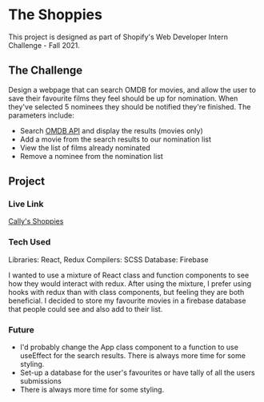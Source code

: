 # The Shoppies

This project is designed as part of Shopify's Web Developer Intern Challenge - Fall 2021.

## The Challenge

Design a webpage that can search OMDB for movies, and allow the user to save their favourite films they feel should be up for nomination. When they've selected 5 nominees they should be notified they're finished. The parameters include:

<ul>
  <li>Search <a href="https://www.omdbapi.com/">OMDB API</a> and display the results (movies only)</li>
  <li>Add a movie from the search results to our nomination list</li>
  <li>View the list of films already nominated</li>
  <li>Remove a nominee from the nomination list</li>
</ul>

## Project

### Live Link

<a href="https://callyhobbes.github.io/the-shoppies/">Cally's Shoppies</a>

### Tech Used

Libraries: React, Redux 
Compilers: SCSS
Database: Firebase

I wanted to use a mixture of React class and function components to see how they would interact with redux. After using the mixture, I prefer using hooks with redux than with class components, but feeling they are both beneficial. I decided to store my favourite movies in a firebase database that people could see and also add to their list.

### Future

<ul>
  <li>I'd probably change the App class component to a function to use useEffect for the search results. There is always more time for some styling.</li>
  <li>Set-up a database for the user's favourites or have tally of all the users submissions</li>
  <li>There is always more time for some styling.</li>
</ul>

